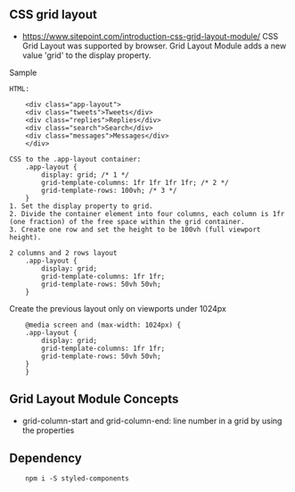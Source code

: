 ## CSS grid layout
- https://www.sitepoint.com/introduction-css-grid-layout-module/
CSS Grid Layout was supported by browser. Grid Layout Module adds a new value 'grid' to the display property.

Sample
```
HTML:

    <div class="app-layout">
    <div class="tweets">Tweets</div>
    <div class="replies">Replies</div>
    <div class="search">Search</div>
    <div class="messages">Messages</div>
    </div>

CSS to the .app-layout container:
    .app-layout {
        display: grid; /* 1 */
        grid-template-columns: 1fr 1fr 1fr 1fr; /* 2 */
        grid-template-rows: 100vh; /* 3 */
    }
1. Set the display property to grid.
2. Divide the container element into four columns, each column is 1fr (one fraction) of the free space within the grid container.
3. Create one row and set the height to be 100vh (full viewport height).

2 columns and 2 rows layout
    .app-layout {
        display: grid;
        grid-template-columns: 1fr 1fr;
        grid-template-rows: 50vh 50vh;
    }
```

Create the previous layout only on viewports under 1024px
```
    @media screen and (max-width: 1024px) {
    .app-layout {
        display: grid;
        grid-template-columns: 1fr 1fr;
        grid-template-rows: 50vh 50vh;
    }
    }
```

## Grid Layout Module Concepts
- grid-column-start and grid-column-end: line number in a grid by using the properties


## Dependency
```
    npm i -S styled-components
```




